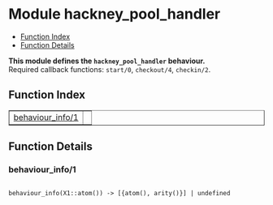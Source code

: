 

# Module hackney_pool_handler #
* [Function Index](#index)
* [Function Details](#functions)

__This module defines the `hackney_pool_handler` behaviour.__<br /> Required callback functions: `start/0`, `checkout/4`, `checkin/2`.

<a name="index"></a>

## Function Index ##


<table width="100%" border="1" cellspacing="0" cellpadding="2" summary="function index"><tr><td valign="top"><a href="#behaviour_info-1">behaviour_info/1</a></td><td></td></tr></table>


<a name="functions"></a>

## Function Details ##

<a name="behaviour_info-1"></a>

### behaviour_info/1 ###

<pre><code>
behaviour_info(X1::atom()) -&gt; [{atom(), arity()}] | undefined
</code></pre>
<br />


